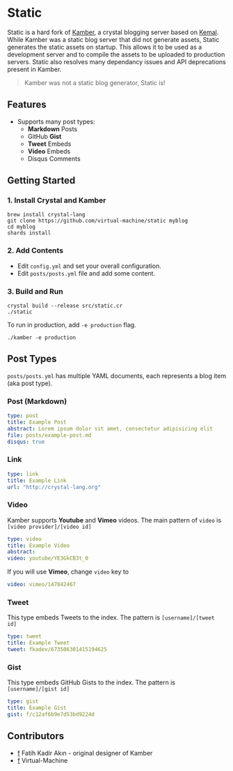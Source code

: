 # Static

Static is a hard fork of [Kamber](http://github.com/f/kamber), a crystal blogging server based on [Kemal](http://github.com/sdogruyol/kemal). While Kamber was a static blog server that did not generate assets, Static generates the static assets on startup. This allows it to be used as a development server and to compile the assets to be uploaded to production servers. Static also resolves many dependancy issues and API deprecations present in Kamber.


> Kamber was not a static blog generator, Static is!


## Features

- Supports many post types:
  - **Markdown** Posts
  - GitHub **Gist**
  - **Tweet** Embeds
  - **Video** Embeds
  - Disqus Comments

## Getting Started

### 1. Install Crystal and Kamber
```
brew install crystal-lang
git clone https://github.com/virtual-machine/static myblog
cd myblog
shards install
```

### 2. Add Contents

- Edit `config.yml` and set your overall configuration.
- Edit `posts/posts.yml` file and add some content.

### 3. Build and Run
```
crystal build --release src/static.cr
./static
```

To run in production, add `-e production` flag.

```
./kamber -e production
```

## Post Types

`posts/posts.yml` has multiple YAML documents, each represents a blog item (aka post type).

### Post (Markdown)

```yml
type: post
title: Example Post
abstract: Lorem ipsum dolor sit amet, consectetur adipisicing elit
file: posts/example-post.md
disqus: true
```

### Link

```yml
type: link
title: Example Link
url: "http://crystal-lang.org"
```

### Video

Kamber supports **Youtube** and **Vimeo** videos. The main pattern of `video` is
`[video provider]/[video id]`

```yml
type: video
title: Example Video
abstract:
video: youtube/YE3GkCB3t_0
```

If you will use **Vimeo**, change `video` key to

```yml
video: vimeo/147842467
```

### Tweet

This type embeds Tweets to the index. The pattern is `[username]/[tweet id]`

```yml
type: tweet
title: Example Tweet
tweet: fkadev/673506301415194625
```

### Gist

This type embeds GitHub Gists to the index. The pattern is `[username]/[gist id]`

```yml
type: gist
title: Example Gist
gist: f/c12af6b9e7d53bd9224d
```


## Contributors

- [f](https://github.com/f) Fatih Kadir Akın - original designer of Kamber
- [f](https://github.com/virtual-machine) Virtual-Machine
